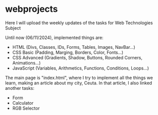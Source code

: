 # webprojects
Here I will upload the weekly updates of the tasks for Web Technologies Subject

Until now (06/11/2024), implemented things are:
- HTML (Divs, Classes, IDs, Forms, Tables, Images, NavBar...)
- CSS Basic (Padding, Marging, Borders, Color, Fonts...)
- CSS Advanced (Gradients, Shadow, Buttons, Rounded Corners, Animations...)
- JavaScript (Variables, Arithmetics, Functions, Conditions, Loops...)

The main page is "index.html", where I try to implement all the things we learn, making an article about my city, Ceuta. 
In that article, I also linked another tasks:
- Form
- Calculator
- RGB Selector
